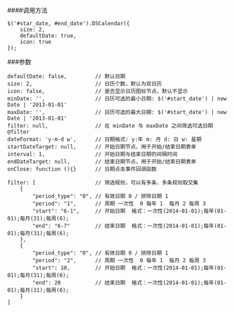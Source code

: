 ####调用方法

    $('#star_date, #end_date').DSCalendar({
        size: 2,
        defaultDate: true,
        icon: true
    });

###参数

    defaultDate: false,         // 默认日期
    size: 2,                    // 日历个数，默认为双日历
    icon: false,                // 是否显示日历图标节点，默认不显示
    minDate: '',                // 日历可选的最小日期: $('#start_date') | new Date | '2013-01-01'
    maxDate: '',                // 日历可选的最大日期: $('#start_date') | new Date | '2013-01-01'
    filter: null,               // 在 minDate 与 maxDate 之间筛选可选日期  @filter
    dateFormat: 'y-m-d w',      // 日期格式: y:年 m: 月 d: 日 w: 星期
    startDateTarget: null,      // 开始日期节点，用于开始/结束日期表单
    interval: 1,                // 开始日期与结束日期的间隔时间
    endDateTarget: null,        // 结束日期节点，用于开始/结束日期表单
    onClose: function (){}      // 日期点击事件回调函数

    filter: [                   // 筛选规则，可以有多条，多条规则取交集
        {
            "period_type": "0", // 有效日期 0 / 排除日期 1
            "period": "1",      // 周期 一次性  0 每年 1  每月 2 每周 3
            "start": "6-1",     // 开始日期  格式：一次性(2014-01-01);每年(01-01);每月(31);每周(6);
            "end": "6-7"        // 结束日期  格式：一次性(2014-01-01);每年(01-01);每月(31);每周(6);
        },
        {
            "period_type": "0", // 有效日期 0 / 排除日期 1
            "period": "2",      // 周期 一次性  0 每年 1  每月 2 每周 3
            "start": 10,        // 开始日期  格式：一次性(2014-01-01);每年(01-01);每月(31);每周(6);
            "end": 20           // 结束日期  格式：一次性(2014-01-01);每年(01-01);每月(31);每周(6);
        }
    ]

